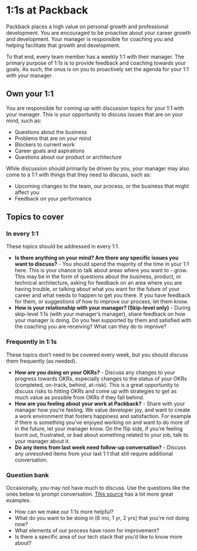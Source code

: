 # 1:1s at Packback

Packback places a high value on personal growth and professional development. You are encouraged to be proactive about your career growth and development. Your manager is responsible for coaching you and helping facilitate that growth and development.

To that end, every team member has a weekly 1:1 with their manager. The primary purpose of 1:1s is to provide feedback and coaching towards your goals. As such, the onus is on you to proactively set the agenda for your 1:1 with your manager.

## Own your 1:1

You are responsible for coming up with discussion topics for your 1:1 with your manager. This is your opportunity to discuss issues that are on your mind, such as:

- Questions about the business
- Problems that are on your mind
- Blockers to current work
- Career goals and aspirations
- Questions about our product or architecture

While discussion should primarily be driven by you, your manager may also come to a 1:1 with things that they need to discuss, such as:

- Upcoming changes to the team, our process, or the business that might affect you
- Feedback on your performance

## Topics to cover

### In every 1:1

These topics should be addressed in every 1:1.

- **Is there anything on your mind? Are there any specific issues you want to discuss?** - You should spend the majority of the time in your 1:1 here. This is your chance to talk about areas where you want to - grow. This may be in the form of questions about the business, product, or technical architecture, asking for feedback on an area where you are having trouble, or talking about what you want for the future of your career and what needs to happen to get you there. If you have feedback for them, or suggestions of how to improve our process, let them know.
- **How is your relationship with your manager? (Skip-level only)** - 
During skip-level 1:1s (with your manager’s manager), share feedback on how your manager is doing. Do you feel supported by them and satisfied with the coaching you are receiving? What can they do to improve?

### Frequently in 1:1s

These topics don’t need to be covered every week, but you should discuss them frequently (as needed).

- **How are you doing on your OKRs?** - Discuss any changes to your progress towards OKRs, especially changes to the status of your OKRs (completed, on-track, behind, at-risk). This is a great opportunity to discuss risks to hitting OKRs and come up with strategies to get as much value as possible from OKRs if they fall behind.
- **How are you feeling about your work at Packback?** - Share with your manager how you’re feeling. We value developer joy, and want to create a work environment that fosters happiness and satisfaction. For example if there is something you’ve enjoyed working on and want to do more of in the future, let your manager know. On the flip side, if you’re feeling burnt out, frustrated, or bad about something related to your job, talk to your manager about it.
- **Do any items from last week need follow-up conversation?** - Discuss any unresolved items from your last 1:1 that still require additional conversation.

### Question bank

Occasionally, you may not have much to discuss. Use the questions like the ones below to prompt conversation. [This source](https://getlighthouse.com/blog/one-on-one-meeting-questions-great-managers-ask/) has a lot more great examples.

- How can we make our 1:1s more helpful?
- What do you want to be doing in [6 mo, 1 yr, 2 yrs] that you're not doing now?
- What elements of our process have room for improvement?
- Is there a specific area of our tech stack that you’d like to know more about?
